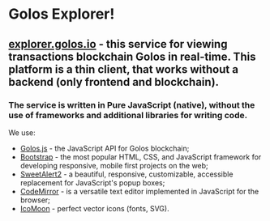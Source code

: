 # Golos Explorer!

## [explorer.golos.io](https://explorer.golos.io/) - this service for viewing transactions blockchain Golos in real-time. This platform is a thin client, that works without a backend (only frontend and blockchain).

### The service is written in Pure JavaScript (native), without the use of frameworks and additional libraries for writing code.

We use:
* [Golos.js](https://github.com/GolosChain/golos-js) - the JavaScript API for Golos blockchain;
* [Bootstrap](https://github.com/twbs/bootstrap) - the most popular HTML, CSS, and JavaScript framework for developing responsive, mobile first projects on the web;
* [SweetAlert2](https://github.com/limonte/sweetalert2) - a beautiful, responsive, customizable, accessible replacement for JavaScript's popup boxes;
* [CodeMirror](https://github.com/codemirror/codemirror) - is a versatile text editor implemented in JavaScript for the browser;
* [IcoMoon](https://github.com/Keyamoon/IcoMoon-Free) - perfect vector icons (fonts, SVG).